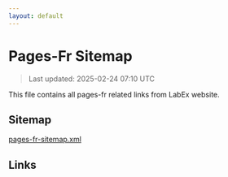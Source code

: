 ```yaml
---
layout: default
---
```


# Pages-Fr Sitemap

> Last updated: 2025-02-24 07:10 UTC

This file contains all pages-fr related links from LabEx website.

## Sitemap

[pages-fr-sitemap.xml](https://labex.io/pages-fr-sitemap.xml)

## Links

